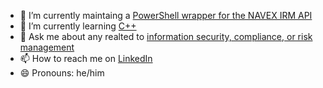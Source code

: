 - 🔭 I’m currently maintaing a [PowerShell wrapper for the NAVEX IRM API](https://github.com/RobertKlohr/PowerShellForLockpath)
- 🌱 I’m currently learning [C++](https://www.cplusplus.com/)
- 💬 Ask me about any realted to [information security, compliance, or risk management](https://en.wikipedia.org/wiki/Information_security)
- 📫 How to reach me on [LinkedIn](https://www.linkedin.com/in/robertklohr/)
- 😄 Pronouns: he/him
<!--
**RobertKlohr/RobertKlohr** is a ✨ _special_ ✨ repository because its `README.md` (this file) appears on your GitHub profile.

Here are some ideas to get you started:

- 🔭 I’m currently working on ...
- 🌱 I’m currently learning ...
- 👯 I’m looking to collaborate on ...
- 🤔 I’m looking for help with ...
- 💬 Ask me about ...
- 📫 How to reach me: https://www.linkedin.com/in/robertklohr/
- 😄 Pronouns: he/him
- ⚡ Fun fact: ...
-->

